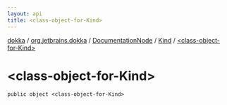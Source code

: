 ```yaml
---
layout: api
title: <class-object-for-Kind>
---
```

[dokka](../../../index.html) / [org.jetbrains.dokka](../../index.html) / [DocumentationNode](../index.html) / [Kind](index.html) / [&lt;class-object-for-Kind&gt;](_class-object-for-Kind_.html)


# &lt;class-object-for-Kind&gt;



```
public object <class-object-for-Kind>
```

